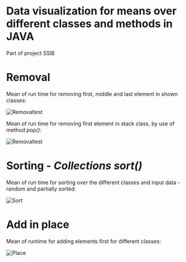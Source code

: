 # Data visualization for means over different classes and methods in JAVA
Part of project SSIB

# Removal 

Mean of run time for removing first, middle and last element in shown classes: 


![Removaltest](https://raw.githubusercontent.com/DennisVNilsson/datavizUAP/main/images/Borttagning/borttagningCombined.png?raw=true)

Mean of run time for removing first element in stack class, by use of method *pop()*: 


![Removaltest](https://raw.githubusercontent.com/DennisVNilsson/datavizUAP/main/images/Borttagning/BorttagningStackPop.png?raw=true)
 
 
 # Sorting - *Collections sort()* 

Mean of run time for sorting over the different classes and input data - random and partially sorted: 


![Sort](https://raw.githubusercontent.com/DennisVNilsson/datavizUAP/main/images/Sortering/sorteringCombinedCorrected.png?raw=true)


# Add in place 

Mean of runtime for adding elements first for different classes: 


![Place](https://raw.githubusercontent.com/DennisVNilsson/datavizUAP/main/images/Ins%C3%A4ttning/ins%C3%A4ttningCombinedFINAL2.png?raw=true)
